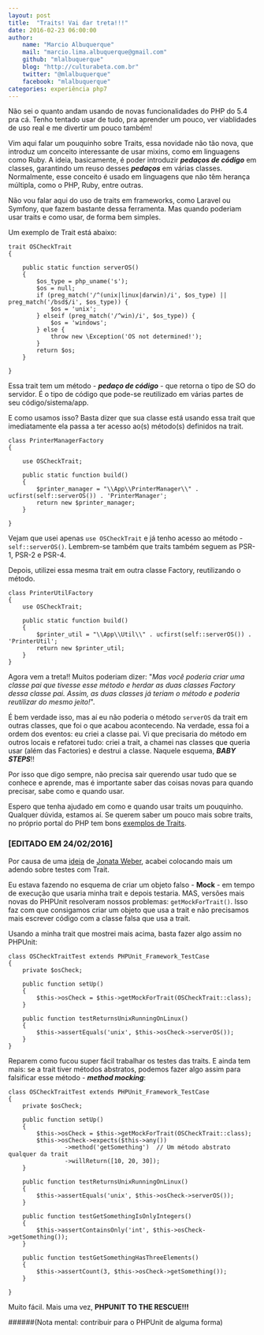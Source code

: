 ```yaml
---
layout: post
title:  "Traits! Vai dar treta!!!"
date: 2016-02-23 06:00:00
author: 
    name: "Marcio Albuquerque"
    mail: "marcio.lima.albuquerque@gmail.com"
    github: "mlalbuquerque"
    blog: "http://culturabeta.com.br"
    twitter: "@mlalbuquerque"
    facebook: "mlalbuquerque"
categories: experiência php7
---
```


Não sei o quanto andam usando de novas funcionalidades do PHP do 5.4 pra cá.
Tenho tentado usar de tudo, pra aprender um pouco, ver viablidades de uso real e
me divertir um pouco também!

Vim aqui falar um pouquinho sobre Traits, essa novidade não tão nova, que introduz
um conceito interessante de usar mixins, como em linguagens como Ruby. A ideia,
basicamente, é poder introduzir __*pedaços de código*__ em classes, garantindo um reuso
desses __*pedaços*__ em várias classes. Normalmente, esse conceito é usado em linguagens
que não têm herança múltipla, como o PHP, Ruby, entre outras.

Não vou falar aqui do uso de traits em frameworks, como Laravel ou Symfony, que fazem bastante
dessa ferramenta. Mas quando poderiam usar traits e como usar, de forma bem simples.

Um exemplo de Trait está abaixo:

~~~
trait OSCheckTrait
{
    
    public static function serverOS()
    {
        $os_type = php_uname('s');
        $os = null;
        if (preg_match('/^(unix|linux|darwin)/i', $os_type) || preg_match('/bsd$/i', $os_type)) {
            $os = 'unix';
        } elseif (preg_match('/^win)/i', $os_type)) {
            $os = 'windows';
        } else {
            throw new \Exception('OS not determined!');
        }
        return $os;
    }
    
}
~~~

Essa trait tem um método - __*pedaço de código*__ - que retorna o tipo de SO do servidor.
É o tipo de código que pode-se reutilizado em várias partes de seu código/sistema/app.

E como usamos isso? Basta dizer que sua classe está usando essa trait que imediatamente
ela passa a ter acesso ao(s) método(s) definidos na trait.

~~~
class PrinterManagerFactory
{

    use OSCheckTrait;

    public static function build()
    {
        $printer_manager = "\\App\\PrinterManager\\" . ucfirst(self::serverOS()) . 'PrinterManager';
        return new $printer_manager;
    }

}
~~~

Vejam que usei apenas <code>use OSCheckTrait</code> e já tenho acesso ao método - <code>self::serverOS()</code>.
Lembrem-se também que traits também seguem as PSR-1, PSR-2 e PSR-4.

Depois, utilizei essa mesma trait em outra classe Factory, reutilizando o método.

~~~
class PrinterUtilFactory
{
    use OSCheckTrait;

    public static function build()
    {
        $printer_util = "\\App\\Util\\" . ucfirst(self::serverOS()) . 'PrinterUtil';
        return new $printer_util;
    }
}
~~~

Agora vem a treta!! Muitos poderiam dizer: "*Mas você poderia criar uma classe pai que tivesse
esse método e herdar as duas classes Factory dessa classe pai. Assim, as duas classes já teriam
o método e poderia reutilizar do mesmo jeito!*".

É bem verdade isso, mas aí eu não poderia o método <code>serverOS</code> da trait em outras
classes, que foi o que acabou acontecendo. Na verdade, essa foi a ordem dos
eventos: eu criei a classe pai. Vi que precisaria do método em outros locais e refatorei tudo:
criei a trait, a chamei nas classes que queria usar (além das Factories) e destrui a classe.
Naquele esquema, __*BABY STEPS*__!!

Por isso que digo sempre, não precisa sair querendo usar tudo que se conhece e aprende, mas é
importante saber das coisas novas para quando precisar, sabe como e quando usar.

Espero que tenha ajudado em como e quando usar traits um pouquinho. Qualquer dúvida, estamos aí.
Se querem saber um pouco mais sobre traits, no próprio portal do PHP tem bons
[exemplos de Traits](http://php.net/manual/pt_BR/language.oop5.traits.php).

### [EDITADO EM 24/02/2016]

Por causa de uma [ideia](https://github.com/phpba/phpba.github.io/pull/39#issuecomment-187958850)
de [Jonata Weber](https://github.com/jonataa), acabei colocando mais um adendo sobre testes com Trait.

Eu estava fazendo no esquema de criar um objeto falso - __Mock__ - em tempo de execução que usaria minha trait
e depois testaria. MAS, versões mais novas do PHPUnit resolveram nossos problemas: <code>getMockForTrait()</code>.
Isso faz com que consigamos criar um objeto que usa a trait e não precisamos mais escrever código com
a classe falsa que usa a trait.

Usando a minha trait que mostrei mais acima, basta fazer algo assim no PHPUnit:

~~~
class OSCheckTraitTest extends PHPUnit_Framework_TestCase
{
    private $osCheck;
    
    public function setUp()
    {
        $this->osCheck = $this->getMockForTrait(OSCheckTrait::class);
    }

    public function testReturnsUnixRunningOnLinux()
    {
        $this->assertEquals('unix', $this->osCheck->serverOS());
    }
}
~~~

Reparem como fucou super fácil trabalhar os testes das traits. E ainda tem mais: se a trait tiver
métodos abstratos, podemos fazer algo assim para falsificar esse método - __*method mocking*__:

~~~
class OSCheckTraitTest extends PHPUnit_Framework_TestCase
{
    private $osCheck;
    
    public function setUp()
    {
        $this->osCheck = $this->getMockForTrait(OSCheckTrait::class);
        $this->osCheck->expects($this->any())
                ->method('getSomething')  // Um método abstrato qualquer da trait
                ->willReturn([10, 20, 30]);
    }

    public function testReturnsUnixRunningOnLinux()
    {
        $this->assertEquals('unix', $this->osCheck->serverOS());
    }

    public function testGetSomethingIsOnlyIntegers()
    {
        $this->assertContainsOnly('int', $this->osCheck->getSomething());
    }

    public function testGetSomethingHasThreeElements()
    {
        $this->assertCount(3, $this->osCheck->getSomething());
    }

}
~~~

Muito fácil. Mais uma vez, __PHPUNIT TO THE RESCUE!!!__

######(Nota mental: contribuir para o PHPUnit de alguma forma)